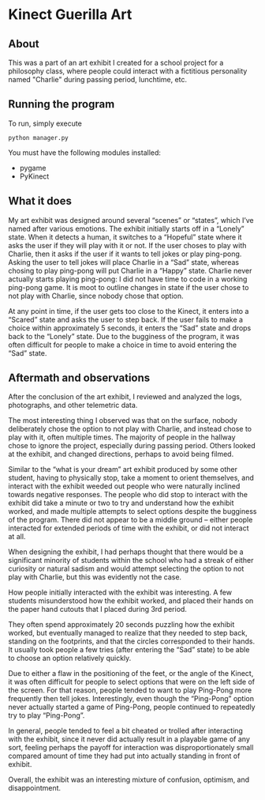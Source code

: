 # Kinect Guerilla Art

## About 

This was a part of an art exhibit I created for a school project for a philosophy class, where 
people could interact with a fictitious personality named "Charlie" during passing period, 
lunchtime, etc.

## Running the program

To run, simply execute

    python manager.py
    
You must have the following modules installed:

-   pygame
-   PyKinect

## What it does

My art exhibit was designed around several “scenes” or “states”, which I’ve named after various emotions. The exhibit initially starts off in a “Lonely” state. When it detects a human, it switches to a “Hopeful” state where it asks the user if they will play with it or not. If the user choses to play with Charlie, then it asks if the user if it wants to tell jokes or play ping-pong. Asking the user to tell jokes will place Charlie in a “Sad” state, whereas chosing to play ping-pong will put Charlie in a “Happy” state. Charlie never actually starts playing ping-pong: I did not have time to code in a working ping-pong game. It is moot to outline changes in state if the user chose to not play with Charlie, since nobody chose that option.

At any point in time, if the user gets too close to the Kinect, it enters into a “Scared” state and asks the user to step back. If the user fails to make a choice within approximately 5 seconds, it enters the “Sad” state and drops back to the “Lonely” state. Due to the bugginess of the program, it was often difficult for people to make a choice in time to avoid entering the “Sad” state.

## Aftermath and observations

After the conclusion of the art exhibit, I reviewed and analyzed the logs, photographs, and other telemetric data.

The most interesting thing I observed was that on the surface, nobody deliberately chose the option to not play with Charlie, and instead chose to play with it, often multiple times. The majority of people in the hallway chose to ignore the project, especially during passing period. Others looked at the exhibit, and changed directions, perhaps to avoid being filmed.

Similar to the “what is your dream” art exhibit produced by some other student, having to physically stop, take a moment to orient themselves, and interact with the exhibit weeded out people who were naturally inclined towards negative responses. The people who did stop to interact with the exhibit did take a minute or two to try and understand how the exhibit worked, and made multiple attempts to select options despite the bugginess of the program. There did not appear to be a middle ground – either people interacted for extended periods of time with the exhibit, or did not interact at all.

When designing the exhibit, I had perhaps thought that there would be a significant minority of students within the school who had a streak of either curiosity or natural sadism and would attempt selecting the option to not play with Charlie, but this was evidently not the case.

How people initially interacted with the exhibit was interesting. A few students misunderstood how the exhibit worked, and placed their hands on the paper hand cutouts that I placed during 3rd period. 

They often spend approximately 20 seconds puzzling how the exhibit worked, but eventually managed to realize that they needed to step back, standing on the footprints, and that the circles corresponded to their hands. It usually took people a few tries (after entering the “Sad” state) to be able to choose an option relatively quickly. 

Due to either a flaw in the positioning of the feet, or the angle of the Kinect, it was often difficult for people to select options that were on the left side of the screen. For that reason, people tended to want to play Ping-Pong more frequently then tell jokes. Interestingly, even though the “Ping-Pong” option never actually started a game of Ping-Pong, people continued to repeatedly try to play “Ping-Pong”. 

In general, people tended to feel a bit cheated or trolled after interacting with the exhibit, since it never did actually result in a playable game of any sort, feeling perhaps the payoff for interaction was disproportionately small compared amount of time they had put into actually standing in front of exhibit.

Overall, the exhibit was an interesting mixture of confusion, optimism, and disappointment. 
